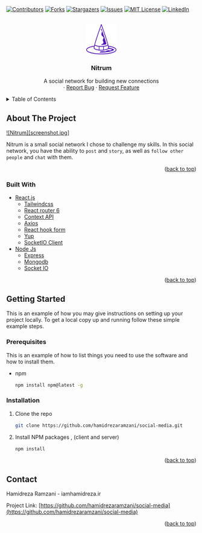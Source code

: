 <div id="top"></div>
<!--
*** Thanks for checking out the Best-README-Template. If you have a suggestion
*** that would make this better, please fork the repo and create a pull request
*** or simply open an issue with the tag "enhancement".
*** Don't forget to give the project a star!
*** Thanks again! Now go create something AMAZING! :D
-->

<!-- PROJECT SHIELDS -->
<!--
*** I'm using markdown "reference style" links for readability.
*** Reference links are enclosed in brackets [ ] instead of parentheses ( ).
*** See the bottom of this document for the declaration of the reference variables
*** for contributors-url, forks-url, etc. This is an optional, concise syntax you may use.
*** https://www.markdownguide.org/basic-syntax/#reference-style-links
-->

[![Contributors][contributors-shield]][contributors-url]
[![Forks][forks-shield]][forks-url]
[![Stargazers][stars-shield]][stars-url]
[![Issues][issues-shield]][issues-url]
[![MIT License][license-shield]][license-url]
[![LinkedIn][linkedin-shield]][linkedin-url]

<!-- PROJECT LOGO -->
<br />
<div align="center">
  <a href="https://github.com/hamidrezaramzani/social-media">
    <img src="client/src/assets/images/logo.png" alt="Logo" width="80" height="80">
  </a>

<h3 align="center">Nitrum</h3>

  <p align="center">
    A social network for building new connections
    <br />   
    ·
    <a href="https://github.com/hamidrezaramzani/social-media/issues">Report Bug</a>
    ·
    <a href="https://github.com/hamidrezaramzani/social-media/issues">Request Feature</a>
  </p>
</div>

<!-- TABLE OF CONTENTS -->
<details>
  <summary>Table of Contents</summary>
  <ol>
    <li>
      <a href="#about-the-project">About The Project</a>
      <ul>
        <li><a href="#built-with">Built With</a></li>
      </ul>
    </li>
    <li>
      <a href="#getting-started">Getting Started</a>
      <ul>
        <li><a href="#prerequisites">Prerequisites</a></li>
        <li><a href="#installation">Installation</a></li>
      </ul>
    </li>
    <li><a href="#usage">Usage</a></li>
    <li><a href="#roadmap">Roadmap</a></li>
    <li><a href="#contributing">Contributing</a></li>
    <li><a href="#license">License</a></li>
    <li><a href="#contact">Contact</a></li>
    <li><a href="#acknowledgments">Acknowledgments</a></li>
  </ol>
</details>

<!-- ABOUT THE PROJECT -->

## About The Project

[![Nitrum][screenshot.jpg]](screenshot.jpg)

Nitrum is a small social network I chose to challenge my skills. In this social network, you have the ability to `post` and `story`, as well as `follow other people` and `chat` with them.

<p align="right">(<a href="#top">back to top</a>)</p>

### Built With

- [React.js](https://reactjs.org/)
  - [Tailwindcss](https://tailwindcss.com/)
  - [React router 6](https://reactrouter.com/)
  - [Context API](https://reactjs.org/docs/context.html)
  - [Axios](https://github.com/axios/axios)
  - [React hook form](https://react-hook-form.com/)
  - [Yup](https://github.com/jquense/yup)
  - [SocketIO Client](https://socket.io/docs/v4/client-api/)
- [Node Js](https://nodejs.org/en/)
  - [Express](https://expressjs.com/)
  - [Mongodb](https://expressjs.com/)
  - [Socket IO](https://socket.io/docs/v4/)

<p align="right">(<a href="#top">back to top</a>)</p>

<!-- GETTING STARTED -->

## Getting Started

This is an example of how you may give instructions on setting up your project locally.
To get a local copy up and running follow these simple example steps.

### Prerequisites

This is an example of how to list things you need to use the software and how to install them.

- npm
  ```sh
  npm install npm@latest -g
  ```

### Installation

1. Clone the repo
   ```sh
   git clone https://github.com/hamidrezaramzani/social-media.git
   ```
2. Install NPM packages , (client and server)
   ```sh
   npm install
   ```

<p align="right">(<a href="#top">back to top</a>)</p>

<!-- USAGE EXAMPLES -->

## Contact

Hamidreza Ramzani -  iamhamidreza.ir

Project Link: [https://github.com/hamidrezaramzani/social-media](https://github.com/hamidrezaramzani/social-media)

<p align="right">(<a href="#top">back to top</a>)</p>

<!-- MARKDOWN LINKS & IMAGES -->
<!-- https://www.markdownguide.org/basic-syntax/#reference-style-links -->

[contributors-shield]: https://img.shields.io/github/contributors/hamidrezaramzani/social-media.svg?style=for-the-badge
[contributors-url]: https://github.com/hamidrezaramzani/social-media/graphs/contributors
[forks-shield]: https://img.shields.io/github/forks/hamidrezaramzani/social-media.svg?style=for-the-badge
[forks-url]: https://github.com/hamidrezaramzani/social-media/network/members
[stars-shield]: https://img.shields.io/github/stars/hamidrezaramzani/social-media.svg?style=for-the-badge
[stars-url]: https://github.com/hamidrezaramzani/social-media/stargazers
[issues-shield]: https://img.shields.io/github/issues/hamidrezaramzani/social-media.svg?style=for-the-badge
[issues-url]: https://github.com/hamidrezaramzani/social-media/issues
[license-shield]: https://img.shields.io/github/license/hamidrezaramzani/social-media.svg?style=for-the-badge
[license-url]: https://github.com/hamidrezaramzani/social-media/blob/master/LICENSE.txt
[linkedin-shield]: https://img.shields.io/badge/-LinkedIn-black.svg?style=for-the-badge&logo=linkedin&colorB=555
[linkedin-url]: https://linkedin.com/in/hamidrezaramzani
[product-screenshot]: screenshot.jpg
